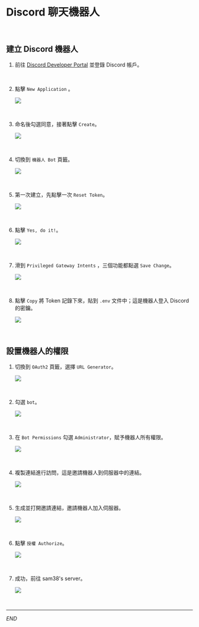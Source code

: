 # Discord 聊天機器人

<br>

## 建立 Discord 機器人

1. 前往 [Discord Developer Portal](https://discord.com/developers/applications) 並登錄 Discord 帳戶。

<br>

2. 點擊 `New Application` 。

    ![](images/img_01.png)

<br>

3. 命名後勾選同意，接著點擊 `Create`。

    ![](images/img_02.png)

<br>

4. 切換到 `機器人 Bot` 頁籤。

    ![](images/img_03.png)

<br>

5. 第一次建立，先點擊一次 `Reset Token`。

    ![](images/img_04.png)

<br>

6. 點擊 `Yes, do it!`。

    ![](images/img_05.png)

<br>

7. 滑到 `Privileged Gateway Intents` ，三個功能都點選 `Save Change`。

    ![](images/img_15.png)

<br>

8. 點擊 `Copy` 將 Token 記錄下來，貼到 `.env` 文件中；這是機器人登入 Discord 的密鑰。

    ![](images/img_06.png)

<br>

## 設置機器人的權限

1. 切換到 `OAuth2` 頁籤，選擇 `URL Generator`。

    ![](images/img_07.png)

<br>

2. 勾選 `bot`。

    ![](images/img_08.png)

<br>

3. 在 `Bot Permissions` 勾選 `Administrator`，賦予機器人所有權限。

    ![](images/img_09.png)

<br>

4. 複製連結進行訪問，這是邀請機器人到伺服器中的連結。

    ![](images/img_10.png)

<br>

5. 生成並打開邀請連結，邀請機器人加入伺服器。

    ![](images/img_11.png)

<br>

6. 點擊 `授權 Authorize`。

    ![](images/img_12.png)

<br>

7. 成功，前往 sam38's server。

    ![](images/img_13.png)

<br>

___

_END_